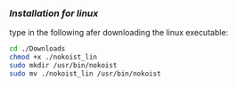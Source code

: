 ### ***Installation for linux***
type in the following afer downloading the linux executable:
```sh
cd ./Downloads
chmod +x ./nokoist_lin
sudo mkdir /usr/bin/nokoist
sudo mv ./nokoist_lin /usr/bin/nokoist
```
